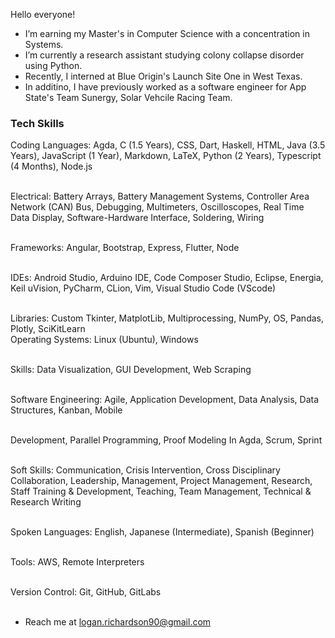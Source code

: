 <!--
**loganwrichardson/loganwrichardson** is a ✨ _special_ ✨ repository because its `README.md` (this file) appears on your GitHub profile.

Here are some ideas to get you started:

I’m currently earning my master's in Computer Science with a double concentration in Theory & Systems.
I’m currently learning Data Structures, Y86 architecture, and theory.
- 👯 I’m looking to collaborate on ...
- 🤔 I’m looking for help with ...
- 💬 Ask me about ...
- 📫 How to reach me: ...
- 😄 Pronouns: ...
- ⚡ Fun fact: ...
-->

Hello everyone!
- I’m earning my Master's in Computer Science with a concentration in Systems.
- I’m currently a research assistant studying colony collapse disorder using Python.
- Recently, I interned at Blue Origin's Launch Site One in West Texas.
- In additino, I have previously worked as a software engineer for App State's Team Sunergy, Solar Vehcile Racing Team.

### Tech Skills
Coding Languages: Agda, C (1.5 Years), CSS, Dart, Haskell, HTML, Java (3.5 Years), JavaScript (1
Year), Markdown, LaTeX, Python (2 Years), Typescript (4 Months), Node.js <br><br>

Electrical: Battery Arrays, Battery Management Systems, Controller Area Network (CAN) Bus, Debugging,
Multimeters, Oscilloscopes, Real Time Data Display, Software-Hardware Interface, Soldering, Wiring <br><br>

Frameworks: Angular, Bootstrap, Express, Flutter, Node <br><br>

IDEs: Android Studio, Arduino IDE, Code Composer Studio, Eclipse, Energia, Keil uVision, PyCharm,
CLion, Vim, Visual Studio Code (VScode) <br><br>

Libraries: Custom Tkinter, MatplotLib, Multiprocessing, NumPy, OS, Pandas, Plotly, SciKitLearn <br>
Operating Systems: Linux (Ubuntu), Windows <br><br>

Skills: Data Visualization, GUI Development, Web Scraping <br><br>

Software Engineering: Agile, Application Development, Data Analysis, Data Structures, Kanban, Mobile <br><br>

Development, Parallel Programming, Proof Modeling In Agda, Scrum, Sprint <br><br>

Soft Skills: Communication, Crisis Intervention, Cross Disciplinary Collaboration, Leadership,
Management, Project Management, Research, Staff Training & Development, Teaching, Team Management,
Technical & Research Writing <br><br>

Spoken Languages: English, Japanese (Intermediate), Spanish (Beginner) <br><br>

Tools: AWS, Remote Interpreters <br><br>

Version Control: Git, GitHub, GitLabs <br><br>

- Reach me at logan.richardson90@gmail.com
